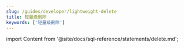 ```yaml
---
slug: /guides/developer/lightweight-delete
title: 轻量级删除
keywords: ['轻量级删除']
--- 
```

import Content from '@site/docs/sql-reference/statements/delete.md';

<Content />
